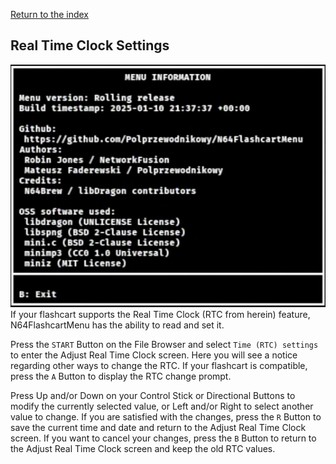 [Return to the index](./00_index.md)
## Real Time Clock Settings

<!-- The screenshot does not match the RTC, needs replacement, probably with a cropped File Browser with the RTC displayed -->
![RTC information](./images/menu-information.png "RTC Information")  
If your flashcart supports the Real Time Clock (RTC from herein) feature, N64FlashcartMenu has the ability to read and set it.

Press the `START` Button on the File Browser and select `Time (RTC) settings` to enter the Adjust Real Time Clock screen. Here you will see a notice regarding other ways to change the RTC. If your flashcart is compatible, press the `A` Button to display the RTC change prompt.

Press Up and/or Down on your Control Stick or Directional Buttons to modify the currently selected value, or Left and/or Right to select another value to change. If you are satisfied with the changes, press the `R` Button to save the current time and date and return to the Adjust Real Time Clock screen. If you want to cancel your changes, press the `B` Button to return to the Adjust Real Time Clock screen and keep the old RTC values.
